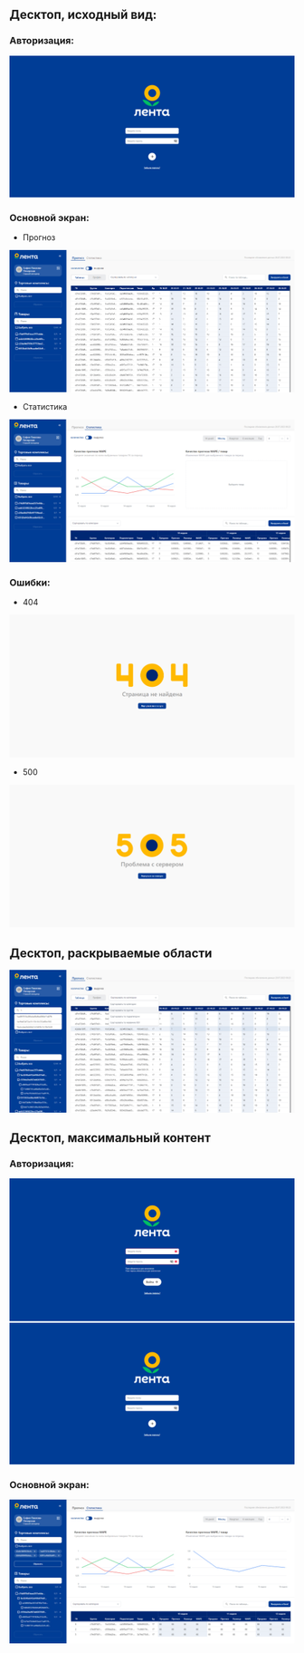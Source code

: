 ## Десктоп, исходный вид:  

### Авторизация:
<div align="center">
<img src="./public/interface/auth/main.png" alt='auth' />
</div>

### Основной экран:  
- Прогноз  
<div align="center">
<img src="./public/interface/home/forecast.png" alt='forecast' />
</div>  

- Статистика
<div align="center">
<img src="./public/interface/home/statistics.png" alt='statistics' />
</div>  

### Ошибки:
- 404
<div align="center">
<img src="./public/interface/error/notFound.png" alt='404' />
</div>  

- 500
<div align="center">
<img src="./public/interface/error/serverError.png" alt='500'/>
</div> 

## Десктоп, раскрываемые области

<div align="center">
<img src="./public/interface/home/lists.png" alt='lists'/>
</div> 


## Десктоп, максимальный контент

### Авторизация:
<div align="center">
<img src="./public/interface/auth/error.png" alt='authError' /> 
<img src="./public/interface/auth/sucsess.png" alt='authSucsess' />
</div>

### Основной экран:
<div align="center">
<img src="./public/interface/home/full.png" alt='mainFull' /> 
</div>
